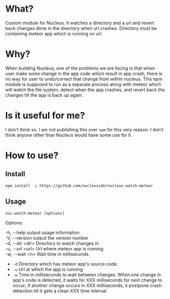 # What?
Custom module for Nucleus. It watches a directory and a url and revert back changes done in the directory when url crashes. Directory must be containing meteor app which is running on url.

# Why?
When building Nucleus, one of the problems we are facing is that when user make some change in the app code which result in app crash, there is no way for user to undo/correct that change from within nucleus. This npm module is supposed to run as a separate process along with meteor which will watch the file system, detect when the app crashes, and revert back the changes till the app is back up again.

# Is it useful for me?
I don't think so. I am not publishing this over `npm` for this very reason. I don't think anyone other than Nucleus would have some use for it.

# How to use?

## Install
```sh
npm install -g https://github.com/nucleuside/nucleus-watch-meteor
```
## Usage

`nuc-watch-meteor [options]`

Options:  

-h, --help       output usage information  
-V, --version    output the version number  
-d, --dir &lt;dir>  Directory to watch changes in  
-u, --url &lt;url>  Url where meteor app is running  
-w, --wait &lt;n>   Wait time in milliseconds  

- `-d`
  Directory which has meteor app's source code.
- `-u`
  Url at which the app is running
- `-w`
  Time in milliseconds to wait between changes. When one change in app's code is detected, it waits for XXX milliseconds for next change to occur; if another change occurs in XXX milliseconds, it postpone crash detection till it gets a clean XXX time interval.

